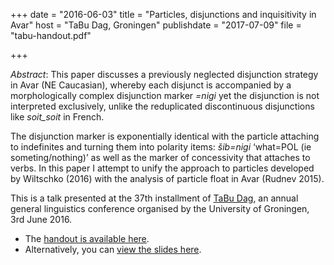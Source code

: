 +++
date = "2016-06-03"
title = "Particles, disjunctions and inquisitivity in Avar"
host = "TaBu Dag, Groningen"
publishdate = "2017-07-09"
file = "tabu-handout.pdf"

+++

*Abstract*: This paper discusses a previously neglected disjunction strategy in Avar (NE Caucasian),
whereby each disjunct is accompanied by a morphologically complex disjunction
marker *=nigi* yet the disjunction is not interpreted exclusively, unlike the reduplicated discontinuous disjunctions like *soit\_soit* in French.

The disjunction marker is exponentially identical with the particle attaching to indefinites
and turning them into polarity items: *šib=nigi* ‘what=POL (ie someting/nothing)’
as well as the marker of concessivity that attaches to verbs.
In this paper I attempt to unify the approach to particles developed by
Wiltschko (2016) with the analysis of particle float in Avar (Rudnev 2015). 

This is a  talk presented at the 37th installment of [TaBu Dag](http://www.let.rug.nl/tabudag/), an annual general linguistics conference organised by the University of Groningen, 3rd June 2016.

* The [handout is available here](http://pavelrudnev.github.io/papers/tabu-handout.pdf).
* Alternatively, you can [view the slides here](http://pavelrudnev.github.io/papers/tabu-slides.pdf).
